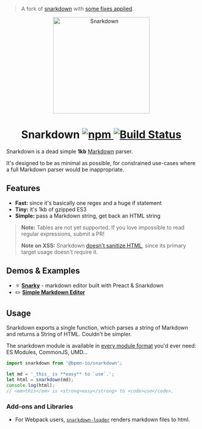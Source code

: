 > A fork of [snarkdown](https://github.com/developit/snarkdown) with [some fixes applied](https://github.com/developit/snarkdown/compare/main...bpmn-io:main).


<p align="center">
  <img src="https://cdn.jsdelivr.net/emojione/assets/svg/1f63c.svg" width="256" height="256" alt="Snarkdown">
</p>
<h1 align="center">
  Snarkdown
  <a href="https://www.npmjs.org/package/@bpmn-io/snarkdown">
    <img src="https://img.shields.io/npm/v/@bpmn-io/snarkdown.svg?style=flat" alt="npm">
  </a>
  <a href="https://github.com/bpmn-io/snarkdown/actions?query=workflow%3ACI"><img src="https://github.com/bpmn-io/snarkdown/workflows/CI/badge.svg" alt="Build Status" style="max-width:100%;"></a>
</h1>

Snarkdown is a dead simple **1kb** [Markdown] parser.

It's designed to be as minimal as possible, for constrained use-cases where a full Markdown parser would be inappropriate.


## Features

- **Fast:** since it's basically one regex and a huge if statement
- **Tiny:** it's 1kb of gzipped ES3
- **Simple:** pass a Markdown string, get back an HTML string

> **Note:** Tables are not yet supported. If you love impossible to read regular expressions, submit a PR!
>
> **Note on XSS:** Snarkdown [doesn't sanitize HTML](https://github.com/developit/snarkdown/issues/70), since its primary target usage doesn't require it.

## Demos & Examples

- ⚛️ [**Snarky**](https://snarky.surge.sh) - markdown editor built with Preact & Snarkdown
- ✏️ [**Simple Markdown Editor**](http://jsfiddle.net/developit/828w6t1x/)


## Usage

Snarkdown exports a single function, which parses a string of Markdown and returns a String of HTML. Couldn't be simpler.

The snarkdown module is available in [every module format](https://unpkg.com/@bpmn-io/snarkdown/dist/) you'd ever need: ES Modules, CommonJS, UMD...

```js
import snarkdown from '@bpmn-io/snarkdown';

let md = '_this_ is **easy** to `use`.';
let html = snarkdown(md);
console.log(html);
// <em>this</em> is <strong>easy</strong> to <code>use</code>.
```

### Add-ons and Libraries

- For Webpack users, [`snarkdown-loader`](https://github.com/Plugin-contrib/snarkdown-loader) renders markdown files to html.



[Markdown]: http://daringfireball.net/projects/markdown/
